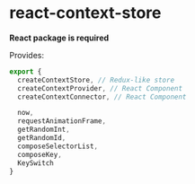# react-context-store

**React package is required**

Provides:
```js
export {
  createContextStore, // Redux-like store
  createContextProvider, // React Component
  createContextConnector, // React Component

  now,
  requestAnimationFrame,
  getRandomInt,
  getRandomId,
  composeSelectorList,
  composeKey,
  KeySwitch
}
```